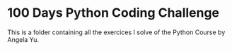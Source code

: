 # 100 Days Python Coding Challenge

This is a folder containing all the exercices I solve of the Python Course by Angela Yu.
